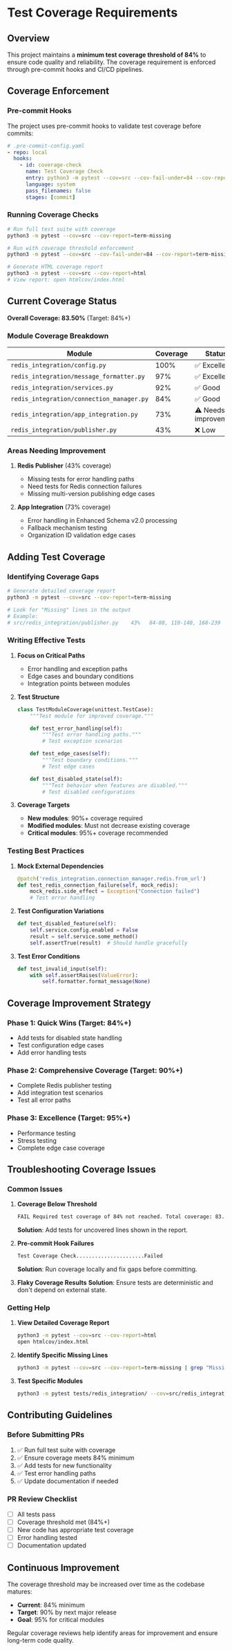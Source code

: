 # Test Coverage Requirements

## Overview

This project maintains a **minimum test coverage threshold of 84%** to ensure code quality and reliability. The coverage requirement is enforced through pre-commit hooks and CI/CD pipelines.

## Coverage Enforcement

### Pre-commit Hooks

The project uses pre-commit hooks to validate test coverage before commits:

```yaml
# .pre-commit-config.yaml
- repo: local
  hooks:
    - id: coverage-check
      name: Test Coverage Check
      entry: python3 -m pytest --cov=src --cov-fail-under=84 --cov-report=term-missing -q
      language: system
      pass_filenames: false
      stages: [commit]
```

### Running Coverage Checks

```bash
# Run full test suite with coverage
python3 -m pytest --cov=src --cov-report=term-missing

# Run with coverage threshold enforcement
python3 -m pytest --cov=src --cov-fail-under=84 --cov-report=term-missing

# Generate HTML coverage report
python3 -m pytest --cov=src --cov-report=html
# View report: open htmlcov/index.html
```

## Current Coverage Status

**Overall Coverage: 83.50%** (Target: 84%+)

### Module Coverage Breakdown

| Module | Coverage | Status | Priority |
|--------|----------|--------|----------|
| `redis_integration/config.py` | 100% | ✅ Excellent | - |
| `redis_integration/message_formatter.py` | 97% | ✅ Excellent | - |
| `redis_integration/services.py` | 92% | ✅ Good | - |
| `redis_integration/connection_manager.py` | 84% | ✅ Good | - |
| `redis_integration/app_integration.py` | 73% | ⚠️ Needs improvement | High |
| `redis_integration/publisher.py` | 43% | ❌ Low | High |

### Areas Needing Improvement

1. **Redis Publisher** (43% coverage)
   - Missing tests for error handling paths
   - Need tests for Redis connection failures
   - Missing multi-version publishing edge cases

2. **App Integration** (73% coverage)
   - Error handling in Enhanced Schema v2.0 processing
   - Fallback mechanism testing
   - Organization ID validation edge cases

## Adding Test Coverage

### Identifying Coverage Gaps

```bash
# Generate detailed coverage report
python3 -m pytest --cov=src --cov-report=term-missing

# Look for "Missing" lines in the output
# Example:
# src/redis_integration/publisher.py    43%   84-88, 110-140, 168-239
```

### Writing Effective Tests

1. **Focus on Critical Paths**
   - Error handling and exception paths
   - Edge cases and boundary conditions
   - Integration points between modules

2. **Test Structure**
   ```python
   class TestModuleCoverage(unittest.TestCase):
       """Test module for improved coverage."""

       def test_error_handling(self):
           """Test error handling paths."""
           # Test exception scenarios

       def test_edge_cases(self):
           """Test boundary conditions."""
           # Test edge cases

       def test_disabled_state(self):
           """Test behavior when features are disabled."""
           # Test disabled configurations
   ```

3. **Coverage Targets**
   - **New modules**: 90%+ coverage required
   - **Modified modules**: Must not decrease existing coverage
   - **Critical modules**: 95%+ coverage recommended

### Testing Best Practices

1. **Mock External Dependencies**
   ```python
   @patch('redis_integration.connection_manager.redis.from_url')
   def test_redis_connection_failure(self, mock_redis):
       mock_redis.side_effect = Exception("Connection failed")
       # Test error handling
   ```

2. **Test Configuration Variations**
   ```python
   def test_disabled_feature(self):
       self.service.config.enabled = False
       result = self.service.some_method()
       self.assertTrue(result)  # Should handle gracefully
   ```

3. **Test Error Conditions**
   ```python
   def test_invalid_input(self):
       with self.assertRaises(ValueError):
           self.formatter.format_message(None)
   ```

## Coverage Improvement Strategy

### Phase 1: Quick Wins (Target: 84%+)
- Add tests for disabled state handling
- Test configuration edge cases
- Add error handling tests

### Phase 2: Comprehensive Coverage (Target: 90%+)
- Complete Redis publisher testing
- Add integration test scenarios
- Test all error paths

### Phase 3: Excellence (Target: 95%+)
- Performance testing
- Stress testing
- Complete edge case coverage

## Troubleshooting Coverage Issues

### Common Issues

1. **Coverage Below Threshold**
   ```bash
   FAIL Required test coverage of 84% not reached. Total coverage: 83.50%
   ```
   **Solution**: Add tests for uncovered lines shown in the report.

2. **Pre-commit Hook Failures**
   ```bash
   Test Coverage Check......................Failed
   ```
   **Solution**: Run coverage locally and fix gaps before committing.

3. **Flaky Coverage Results**
   **Solution**: Ensure tests are deterministic and don't depend on external state.

### Getting Help

1. **View Detailed Coverage Report**
   ```bash
   python3 -m pytest --cov=src --cov-report=html
   open htmlcov/index.html
   ```

2. **Identify Specific Missing Lines**
   ```bash
   python3 -m pytest --cov=src --cov-report=term-missing | grep "Missing"
   ```

3. **Test Specific Modules**
   ```bash
   python3 -m pytest tests/redis_integration/ --cov=src/redis_integration --cov-report=term-missing
   ```

## Contributing Guidelines

### Before Submitting PRs

1. ✅ Run full test suite with coverage
2. ✅ Ensure coverage meets 84% minimum
3. ✅ Add tests for new functionality
4. ✅ Test error handling paths
5. ✅ Update documentation if needed

### PR Review Checklist

- [ ] All tests pass
- [ ] Coverage threshold met (84%+)
- [ ] New code has appropriate test coverage
- [ ] Error handling tested
- [ ] Documentation updated

## Continuous Improvement

The coverage threshold may be increased over time as the codebase matures:

- **Current**: 84% minimum
- **Target**: 90% by next major release
- **Goal**: 95% for critical modules

Regular coverage reviews help identify areas for improvement and ensure long-term code quality.
